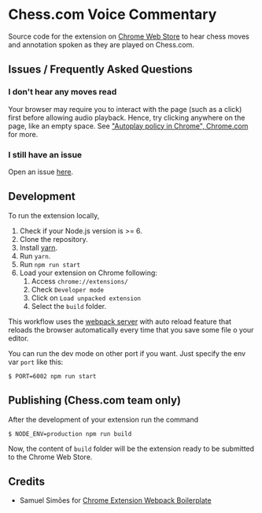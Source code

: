# Chess.com Voice Commentary

Source code for the extension on [Chrome Web Store](https://chrome.google.com/webstore/detail/chesscom-voice-commentary/kampphbbbggcjlepmgfogpkpembcaphk/related?hl=en-US) to hear chess moves and annotation spoken as they are played on Chess.com.

## Issues / Frequently Asked Questions

### I don't hear any moves read

Your browser may require you to interact with the page (such as a click) first before allowing audio playback. Hence, try clicking anywhere on the page, like an empty space. See ["Autoplay policy in Chrome", Chrome.com](https://goo.gl/xX8pDD) for more.

### I still have an issue

Open an issue [here](https://github.com/ChessCom/chess-com-voice/issues/).

## Development

To run the extension locally,

1. Check if your Node.js version is >= 6.
2. Clone the repository.
3. Install [yarn](https://yarnpkg.com/lang/en/docs/install/).
4. Run `yarn`.
7. Run `npm run start`
8. Load your extension on Chrome following:
    1. Access `chrome://extensions/`
    2. Check `Developer mode`
    3. Click on `Load unpacked extension`
    4. Select the `build` folder.

This workflow uses the [webpack server](https://webpack.github.io/docs/webpack-dev-server.html) with auto reload feature that reloads the browser automatically every time that you save some file o your editor.

You can run the dev mode on other port if you want. Just specify the env var `port` like this:

```
$ PORT=6002 npm run start
```

## Publishing (Chess.com team only)

After the development of your extension run the command

```
$ NODE_ENV=production npm run build
```
Now, the content of `build` folder will be the extension ready to be submitted to the Chrome Web Store.

## Credits

- Samuel Simões for [Chrome Extension Webpack Boilerplate](https://github.com/samuelsimoes/chrome-extension-webpack-boilerplate)
